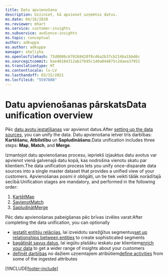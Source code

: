 ```yaml
---
title: Datu apvienošana
description: Uzziniet, kā apvienot uzņemtos datus.
ms.date: 04/16/2020
ms.reviewer: mhart
ms.service: customer-insights
ms.subservice: audience-insights
ms.topic: conceptual
author: adkuppa
ms.author: adkuppa
manager: shellyha
ms.openlocfilehash: 73d8006c670268420f8cd6a2b37cb214ba1bbd6c
ms.sourcegitcommit: bae40184312ab27b95c140a044875c2daea37951
ms.translationtype: HT
ms.contentlocale: lv-LV
ms.lasthandoff: 03/15/2021
ms.locfileid: "5597888"
---
```

# <a name="data-unification-overview"></a><span data-ttu-id="af6c9-103">Datu apvienošanas pārskats</span><span class="sxs-lookup"><span data-stu-id="af6c9-103">Data unification overview</span></span>

<span data-ttu-id="af6c9-104">Pēc [datu avotu iestatīšanas](data-sources.md) var apvienot datus.</span><span class="sxs-lookup"><span data-stu-id="af6c9-104">After [setting up the data sources](data-sources.md), you can unify the data.</span></span> <span data-ttu-id="af6c9-105">Datu apvienošana ietver trīs darbības: **Kartēšanu**, **Atbilstību** un **Sapludināšanu**.</span><span class="sxs-lookup"><span data-stu-id="af6c9-105">Data unification includes three steps: **Map**, **Match**, and **Merge**.</span></span>

<span data-ttu-id="af6c9-106">Izmantojot datu apvienošanas procesu, iepriekš izjauktus datu avotus var apvienot vienā galvenajā datu kopā, kas nodrošina vienotu skatu par klientiem.</span><span class="sxs-lookup"><span data-stu-id="af6c9-106">The data unification process lets you unify once-disparate data sources into a single master dataset that provides a unified view of your customers.</span></span> <span data-ttu-id="af6c9-107">Apvienošanas posmi ir obligāti, un tie tiek veikti tālāk norādītajā secībā:</span><span class="sxs-lookup"><span data-stu-id="af6c9-107">Unification stages are mandatory, and performed in the following order:</span></span>

1. [<span data-ttu-id="af6c9-108">Kartēt</span><span class="sxs-lookup"><span data-stu-id="af6c9-108">Map</span></span>](map-entities.md)
2. [<span data-ttu-id="af6c9-109">Savienot</span><span class="sxs-lookup"><span data-stu-id="af6c9-109">Match</span></span>](match-entities.md)
3. [<span data-ttu-id="af6c9-110">Sapludināt</span><span class="sxs-lookup"><span data-stu-id="af6c9-110">Merge</span></span>](merge-entities.md)

<span data-ttu-id="af6c9-111">Pēc datu apvienošanas pabeigšanas pēc brīvas izvēles varat:</span><span class="sxs-lookup"><span data-stu-id="af6c9-111">After completing the data unification, you can optionally</span></span>

- <span data-ttu-id="af6c9-112">[iestatīt entītiju relācijas](relationships.md), lai izveidotu sarežģītus segmentus</span><span class="sxs-lookup"><span data-stu-id="af6c9-112">[set up relationships between entities](relationships.md) to create sophisticated segments</span></span>
- <span data-ttu-id="af6c9-113">[bagātināt savus datus](enrichment-hub.md), lai iegūtu plašāku ieskatu par klientiem</span><span class="sxs-lookup"><span data-stu-id="af6c9-113">[enrich your data](enrichment-hub.md) to get a wider range of insights about your customers</span></span>
- <span data-ttu-id="af6c9-114">[definēt darbības](activities.md) no dažiem uzņemtajiem atribūtiem</span><span class="sxs-lookup"><span data-stu-id="af6c9-114">[define activities](activities.md) from some of the ingested attributes</span></span>


[!INCLUDE[footer-include](../includes/footer-banner.md)]